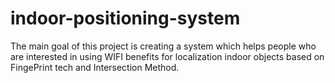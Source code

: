 # indoor-positioning-system
The main goal of this project is creating a system which helps people who are interested in using WIFI benefits for localization indoor objects based on FingePrint tech and  Intersection Method.
